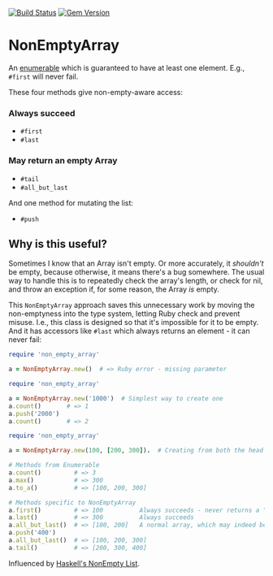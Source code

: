 [![Build Status](https://travis-ci.com/dogweather/non_empty_array.svg?branch=master)](https://travis-ci.com/dogweather/non_empty_array)
 [![Gem Version](https://badge.fury.io/rb/non_empty_array.svg)](https://badge.fury.io/rb/non_empty_array)
# NonEmptyArray

An [enumerable](https://ruby-doc.org/core-2.7.1/Enumerable.html) which is guaranteed to have at least one element. E.g., `#first`
will never fail.

These four methods give non-empty-aware access:

### Always succeed

* `#first`
* `#last`

### May return an empty Array

* `#tail`
* `#all_but_last`

And one method for mutating the list:

* `#push`

## Why is this useful?

Sometimes I know that an Array isn't empty. Or more accurately, it _shouldn't_ be empty, because
otherwise, it means there's a bug somewhere. The usual way to handle this is
to repeatedly check the array's length, or check for nil, and throw an exception if, for some
reason, the Array _is_ empty.

This `NonEmptyArray` approach saves this unnecessary work by moving the non-emptyness
into the type system, letting Ruby check and prevent misuse. I.e., this class is
designed so that it's impossible for it to be empty. And it has accessors like `#last`
which always returns an element - it can never fail:

```ruby
require 'non_empty_array'

a = NonEmptyArray.new()  # => Ruby error - missing parameter
```

```ruby
require 'non_empty_array'

a = NonEmptyArray.new('1000')  # Simplest way to create one
a.count()       # => 1
a.push('2000')
a.count()       # => 2
```

```ruby
require 'non_empty_array'

a = NonEmptyArray.new(100, [200, 300]).  # Creating from both the head and tail

# Methods from Enumerable
a.count()         # => 3
a.max()           # => 300
a.to_a()          # => [100, 200, 300]

# Methods specific to NonEmptyArray
a.first()         # => 100          Always succeeds - never returns a "no element" error.
a.last()          # => 300          Always succeeds
a.all_but_last()  # => [100, 200]   A normal array, which may indeed be empty.
a.push('400')
a.all_but_last()  # => [100, 200, 300]
a.tail()          # => [200, 300, 400]
```

Influenced by [Haskell's NonEmpty List](https://hackage.haskell.org/package/base-4.14.0.0/docs/Data-List-NonEmpty.html).
